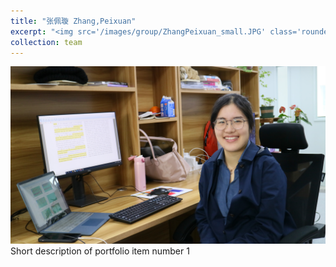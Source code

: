 ```yaml
---
title: "张佩璇 Zhang,Peixuan"
excerpt: "<img src='/images/group/ZhangPeixuan_small.JPG' class='rounded-corners'><br/>PhD student"
collection: team
---
```

<img src='/images/group/ZhangPeixuan.JPG' class='rounded-corners'>
<br/>Short description of portfolio item number 1<br/>

